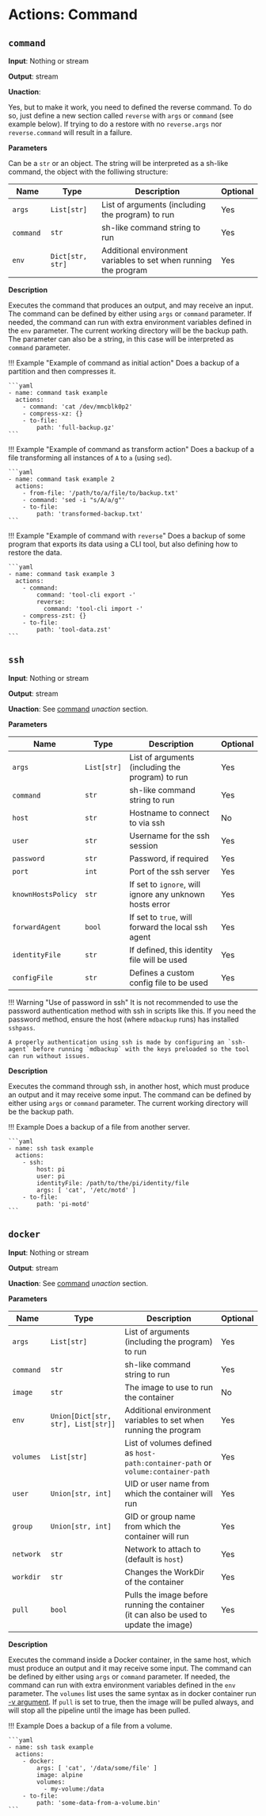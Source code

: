 # Actions: Command

## `command`

**Input**: Nothing or stream

**Output**: stream

**Unaction**:

Yes, but to make it work, you need to defined the reverse command. To do so, just define a new section called `reverse` with `args` or `command` (see example below). If trying to do a restore with no `reverse.args` nor `reverse.command` will result in a failure.

**Parameters**

Can be a `str` or an object. The string will be interpreted as a sh-like command, the object with the folliwing structure:

| Name | Type | Description | Optional |
|------|------|-------------|----------|
| `args` | `List[str]` | List of arguments (including the program) to run | Yes |
| `command` | `str` | sh-like command string to run | Yes |
| `env` | `Dict[str, str]` | Additional environment variables to set when running the program | Yes |

**Description**

Executes the command that produces an output, and may receive an input. The command can be defined by either using `args` or `command` parameter. If needed, the command can run with extra environment variables defined in the `env` parameter. The current working directory will be the backup path. The parameter can also be a string, in this case will be interpreted as `command` parameter.

!!! Example "Example of command as initial action"
    Does a backup of a partition and then compresses it.

    ```yaml
    - name: command task example
      actions:
        - command: 'cat /dev/mmcblk0p2'
        - compress-xz: {}
        - to-file:
            path: 'full-backup.gz'
    ```

!!! Example "Example of command as transform action"
    Does a backup of a file transforming all instances of `A` to `a` (using `sed`).

    ```yaml
    - name: command task example 2
      actions:
        - from-file: '/path/to/a/file/to/backup.txt'
        - command: 'sed -i "s/A/a/g"'
        - to-file:
            path: 'transformed-backup.txt'
    ```

!!! Example "Example of command with `reverse`"
    Does a backup of some program that exports its data using a CLI tool, but also defining how to restore the data.

    ```yaml
    - name: command task example 3
      actions:
        - command:
            command: 'tool-cli export -'
            reverse:
              command: 'tool-cli import -'
        - compress-zst: {}
        - to-file:
            path: 'tool-data.zst'
    ```


## `ssh`

**Input**: Nothing or stream

**Output**: stream

**Unaction**: See [command](#command) *unaction* section.

**Parameters**

| Name | Type | Description | Optional |
|------|------|-------------|----------|
| `args` | `List[str]` | List of arguments (including the program) to run | Yes |
| `command` | `str` | sh-like command string to run | Yes |
| `host` | `str` | Hostname to connect to via ssh | No |
| `user` | `str` | Username for the ssh session | Yes |
| `password` | `str` | Password, if required | Yes |
| `port` | `int` | Port of the ssh server | Yes |
| `knownHostsPolicy` | `str` | If set to `ignore`, will ignore any unknown hosts error | Yes |
| `forwardAgent` | `bool` | If set to `true`, will forward the local ssh agent | Yes |
| `identityFile` | `str` | If defined, this identity file will be used | Yes |
| `configFile` | `str` | Defines a custom config file to be used | Yes |

!!! Warning "Use of password in ssh"
    It is not recommended to use the password authentication method with ssh in scripts like this. If you need the password method, ensure the host (where `mdbackup` runs) has installed `sshpass`.

    A properly authentication using ssh is made by configuring an `ssh-agent` before running `mdbackup` with the keys preloaded so the tool can run without issues.

**Description**

Executes the command through ssh, in another host, which must produce an output and it may receive some input. The command can be defined by either using `args` or `command` parameter. The current working directory will be the backup path.

!!! Example
    Does a backup of a file from another server.

    ```yaml
    - name: ssh task example
      actions:
        - ssh:
            host: pi
            user: pi
            identityFile: /path/to/the/pi/identity/file
            args: [ 'cat', '/etc/motd' ]
        - to-file:
            path: 'pi-motd'
    ```


## `docker`

**Input**: Nothing or stream

**Output**: stream

**Unaction**: See [command](#command) *unaction* section.

**Parameters**

| Name | Type | Description | Optional |
|------|------|-------------|----------|
| `args` | `List[str]` | List of arguments (including the program) to run | Yes |
| `command` | `str` | sh-like command string to run | Yes |
| `image` | `str` | The image to use to run the container | No |
| `env` | `Union[Dict[str, str], List[str]]` | Additional environment variables to set when running the program | Yes |
| `volumes` | `List[str]` | List of volumes defined as `host-path:container-path` or `volume:container-path` | Yes |
| `user` | `Union[str, int]` | UID or user name from which the container will run | Yes |
| `group` | `Union[str, int]` | GID or group name from which the container will run | Yes |
| `network` | `str` | Network to attach to (default is `host`) | Yes |
| `workdir` | `str` | Changes the WorkDir of the container | Yes |
| `pull` | `bool` | Pulls the image before running the container (it can also be used to update the image) | Yes |

**Description**

Executes the command inside a Docker container, in the same host, which must produce an output and it may receive some input. The command can be defined by either using `args` or `command` parameter. If needed, the command can run with extra environment variables defined in the `env` parameter. The `volumes` list uses the same syntax as in docker container run [-v argument][1]. If `pull` is set to true, then the image will be pulled always, and will stop all the pipeline until the image has been pulled.

!!! Example
    Does a backup of a file from a volume.

    ```yaml
    - name: ssh task example
      actions:
        - docker:
            args: [ 'cat', '/data/some/file' ]
            image: alpine
            volumes:
              - my-volume:/data
        - to-file:
            path: 'some-data-from-a-volume.bin'
    ```


 [1]: https://docs.docker.com/storage/volumes/#start-a-container-with-a-volume
